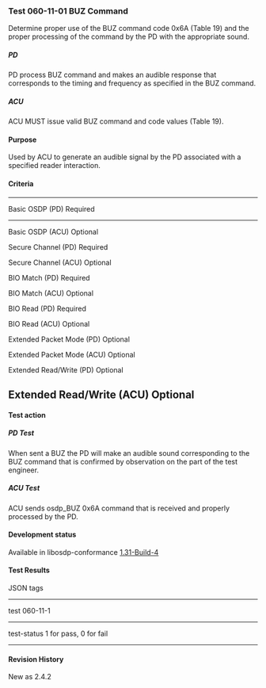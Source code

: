 ### Test 060-11-01 BUZ Command 

Determine proper use of the BUZ command code 0x6A (Table 19) and the
proper processing of the command by the PD with the appropriate sound.

##### PD

PD process BUZ command and makes an audible response that corresponds to
the timing and frequency as specified in the BUZ command.

##### ACU

ACU MUST issue valid BUZ command and code values (Table 19).

#### Purpose

Used by ACU to generate an audible signal by the PD associated with a
specified reader interaction.

#### Criteria

  -----------------------------------------------------------------------
  Basic OSDP (PD)                     Required
  ----------------------------------- -----------------------------------
  Basic OSDP (ACU)                    Optional

  Secure Channel (PD)                 Required

  Secure Channel (ACU)                Optional

  BIO Match (PD)                      Required

  BIO Match (ACU)                     Optional

  BIO Read (PD)                       Required

  BIO Read (ACU)                      Optional

  Extended Packet Mode (PD)           Optional

  Extended Packet Mode (ACU)          Optional

  Extended Read/Write (PD)            Optional

  Extended Read/Write (ACU)           Optional
  -----------------------------------------------------------------------

#### Test action

##### PD Test

When sent a BUZ the PD will make an audible sound corresponding to the
BUZ command that is confirmed by observation on the part of the test
engineer.

##### ACU Test

ACU sends osdp_BUZ 0x6A command that is received and properly processed
by the PD.

#### Development status

Available in libosdp-conformance
[1.31-Build-4](https://github.com/Security-Industry-Association/libosdp-conformance/releases/tag/1.31-4)

#### Test Results

JSON tags

  -----------------------------------------------------------------------
  test                                060-11-1
  ----------------------------------- -----------------------------------
  test-status                         1 for pass, 0 for fail

  -----------------------------------------------------------------------

#### Revision History

New as 2.4.2

#### 
